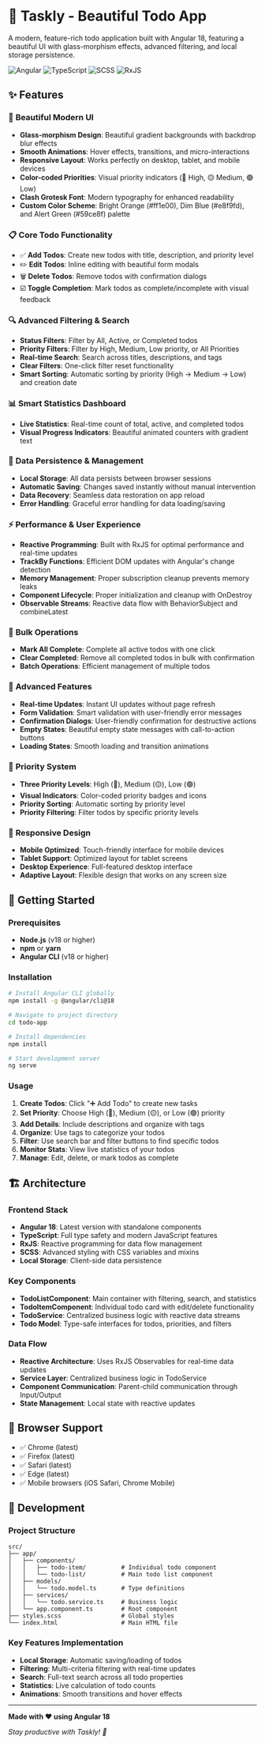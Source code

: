 # 📝 Taskly - Beautiful Todo App

A modern, feature-rich todo application built with Angular 18, featuring a beautiful UI with glass-morphism effects, advanced filtering, and local storage persistence.

![Angular](https://img.shields.io/badge/Angular-18-red.svg)
![TypeScript](https://img.shields.io/badge/TypeScript-5.0-blue.svg)
![SCSS](https://img.shields.io/badge/SCSS-Styling-pink.svg)
![RxJS](https://img.shields.io/badge/RxJS-Reactive%20Programming-purple.svg)

## ✨ Features

### 🎨 **Beautiful Modern UI**
- **Glass-morphism Design**: Beautiful gradient backgrounds with backdrop blur effects
- **Smooth Animations**: Hover effects, transitions, and micro-interactions
- **Responsive Layout**: Works perfectly on desktop, tablet, and mobile devices
- **Color-coded Priorities**: Visual priority indicators (🔴 High, 🟡 Medium, 🟢 Low)
- **Clash Grotesk Font**: Modern typography for enhanced readability
- **Custom Color Scheme**: Bright Orange (#ff1e00), Dim Blue (#e8f9fd), and Alert Green (#59ce8f) palette

### 📋 **Core Todo Functionality**
- ✅ **Add Todos**: Create new todos with title, description, and priority level
- ✏️ **Edit Todos**: Inline editing with beautiful form modals
- 🗑️ **Delete Todos**: Remove todos with confirmation dialogs
- ☑️ **Toggle Completion**: Mark todos as complete/incomplete with visual feedback

### 🔍 **Advanced Filtering & Search**
- **Status Filters**: Filter by All, Active, or Completed todos
- **Priority Filters**: Filter by High, Medium, Low priority, or All Priorities
- **Real-time Search**: Search across titles, descriptions, and tags
- **Clear Filters**: One-click filter reset functionality
- **Smart Sorting**: Automatic sorting by priority (High → Medium → Low) and creation date

### 📊 **Smart Statistics Dashboard**
- **Live Statistics**: Real-time count of total, active, and completed todos
- **Visual Progress Indicators**: Beautiful animated counters with gradient text

### 💾 **Data Persistence & Management**
- **Local Storage**: All data persists between browser sessions
- **Automatic Saving**: Changes saved instantly without manual intervention
- **Data Recovery**: Seamless data restoration on app reload
- **Error Handling**: Graceful error handling for data loading/saving

### ⚡ **Performance & User Experience**
- **Reactive Programming**: Built with RxJS for optimal performance and real-time updates
- **TrackBy Functions**: Efficient DOM updates with Angular's change detection
- **Memory Management**: Proper subscription cleanup prevents memory leaks
- **Component Lifecycle**: Proper initialization and cleanup with OnDestroy
- **Observable Streams**: Reactive data flow with BehaviorSubject and combineLatest

### 🎯 **Bulk Operations**
- **Mark All Complete**: Complete all active todos with one click
- **Clear Completed**: Remove all completed todos in bulk with confirmation
- **Batch Operations**: Efficient management of multiple todos

### 🔧 **Advanced Features**
- **Real-time Updates**: Instant UI updates without page refresh
- **Form Validation**: Smart validation with user-friendly error messages
- **Confirmation Dialogs**: User-friendly confirmation for destructive actions
- **Empty States**: Beautiful empty state messages with call-to-action buttons
- **Loading States**: Smooth loading and transition animations

### 🎨 **Priority System**
- **Three Priority Levels**: High (🔴), Medium (🟡), Low (🟢)
- **Visual Indicators**: Color-coded priority badges and icons
- **Priority Sorting**: Automatic sorting by priority level
- **Priority Filtering**: Filter todos by specific priority levels

### 📱 **Responsive Design**
- **Mobile Optimized**: Touch-friendly interface for mobile devices
- **Tablet Support**: Optimized layout for tablet screens
- **Desktop Experience**: Full-featured desktop interface
- **Adaptive Layout**: Flexible design that works on any screen size

## 🚀 Getting Started

### Prerequisites
- **Node.js** (v18 or higher)
- **npm** or **yarn**
- **Angular CLI** (v18 or higher)

### Installation
```bash
# Install Angular CLI globally
npm install -g @angular/cli@18

# Navigate to project directory
cd todo-app

# Install dependencies
npm install

# Start development server
ng serve
```

### Usage
1. **Create Todos**: Click "➕ Add Todo" to create new tasks
2. **Set Priority**: Choose High (🔴), Medium (🟡), or Low (🟢) priority
3. **Add Details**: Include descriptions and organize with tags
4. **Organize**: Use tags to categorize your todos
5. **Filter**: Use search bar and filter buttons to find specific todos
6. **Monitor Stats**: View live statistics of your todos
7. **Manage**: Edit, delete, or mark todos as complete

## 🏗️ Architecture

### **Frontend Stack**
- **Angular 18**: Latest version with standalone components
- **TypeScript**: Full type safety and modern JavaScript features
- **RxJS**: Reactive programming for data flow management
- **SCSS**: Advanced styling with CSS variables and mixins
- **Local Storage**: Client-side data persistence

### **Key Components**
- **TodoListComponent**: Main container with filtering, search, and statistics
- **TodoItemComponent**: Individual todo card with edit/delete functionality
- **TodoService**: Centralized business logic with reactive data streams
- **Todo Model**: Type-safe interfaces for todos, priorities, and filters

### **Data Flow**
- **Reactive Architecture**: Uses RxJS Observables for real-time data updates
- **Service Layer**: Centralized business logic in TodoService
- **Component Communication**: Parent-child communication through Input/Output
- **State Management**: Local state with reactive updates

## 📱 Browser Support

- ✅ Chrome (latest)
- ✅ Firefox (latest)
- ✅ Safari (latest)
- ✅ Edge (latest)
- ✅ Mobile browsers (iOS Safari, Chrome Mobile)

## 🔧 Development

### **Project Structure**
```
src/
├── app/
│   ├── components/
│   │   ├── todo-item/          # Individual todo component
│   │   └── todo-list/          # Main todo list component
│   ├── models/
│   │   └── todo.model.ts       # Type definitions
│   ├── services/
│   │   └── todo.service.ts     # Business logic
│   └── app.component.ts        # Root component
├── styles.scss                 # Global styles
└── index.html                  # Main HTML file
```

### **Key Features Implementation**
- **Local Storage**: Automatic saving/loading of todos
- **Filtering**: Multi-criteria filtering with real-time updates
- **Search**: Full-text search across all todo properties
- **Statistics**: Live calculation of todo counts
- **Animations**: Smooth transitions and hover effects

---

**Made with ❤️ using Angular 18**

*Stay productive with Taskly! 🎉*
